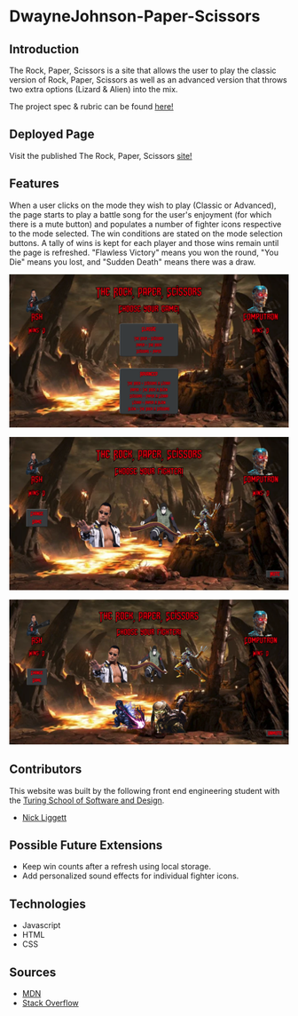 # DwayneJohnson-Paper-Scissors

## Introduction
The Rock, Paper, Scissors is a site that allows the user to play the classic version of Rock, Paper, Scissors as well as an advanced version that throws two extra options (Lizard & Alien) into the mix.

The project spec & rubric can be found [here!](https://frontend.turing.edu/projects/module-1/rock-paper-scissors-solo-v2.html)

## Deployed Page
Visit the published The Rock, Paper, Scissors [site!](https://NickLiggett.github.io/DwayneJohnson-Paper-Scissors/)

## Features
When a user clicks on the mode they wish to play (Classic or Advanced), the page starts to play a battle song for the user's enjoyment (for which there is a mute button) and populates a number of fighter icons respective to the mode selected. The win conditions are stated on the mode selection buttons. A tally of wins is kept for each player and those wins remain until the page is refreshed. "Flawless Victory" means you won the round, "You Die" means you lost, and "Sudden Death" means there was a draw.

 ![Home Page](./assets/Home-View.png)

 ![Classic Mode](./assets/Classic-Mode.png)

 ![Advanced Mode](./assets/Advanced-Mode.png)


## Contributors
This website was built by the following front end engineering student with the [Turing School of Software and Design](https://turing.edu/).

  - [Nick Liggett](https://github.com/NickLiggett)

## Possible Future Extensions
  - Keep win counts after a refresh using local storage.
  - Add personalized sound effects for individual fighter icons.

## Technologies
  - Javascript
  - HTML
  - CSS

## Sources
  - [MDN](http://developer.mozilla.org/en-US/)
  - [Stack Overflow](https://stackoverflow.com/)
